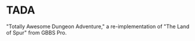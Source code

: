 # TADA
"Totally Awesome Dungeon Adventure," a re-implementation of "The Land of Spur" from GBBS Pro.
